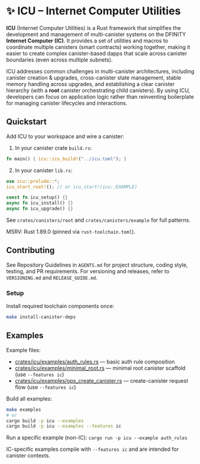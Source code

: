# ✨ ICU – Internet Computer Utilities

**ICU** (Internet Computer Utilities) is a Rust framework that simplifies the development and management of multi-canister systems on the DFINITY **Internet Computer (IC)**. It provides a set of utilities and macros to coordinate multiple canisters (smart contracts) working together, making it easier to create complex canister-based dapps that scale across canister boundaries (even across multiple subnets).

ICU addresses common challenges in multi-canister architectures, including canister creation & upgrades, cross-canister state management, stable memory handling across upgrades, and establishing a clear canister hierarchy (with a **root** canister orchestrating child canisters). By using ICU, developers can focus on application logic rather than reinventing boilerplate for managing canister lifecycles and interactions.

## Quickstart

Add ICU to your workspace and wire a canister:

1) In your canister crate `build.rs`:

```rust
fn main() { icu::icu_build!("../icu.toml"); }
```

2) In your canister `lib.rs`:

```rust
use icu::prelude::*;
icu_start_root!(); // or icu_start!(icu::EXAMPLE)

const fn icu_setup() {}
async fn icu_install() {}
async fn icu_upgrade() {}
```

See `crates/canisters/root` and `crates/canisters/example` for full patterns.

MSRV: Rust 1.89.0 (pinned via `rust-toolchain.toml`).

## Contributing

See Repository Guidelines in `AGENTS.md` for project structure, coding style, testing, and PR requirements. For versioning and releases, refer to `VERSIONING.md` and `RELEASE_GUIDE.md`.

### Setup

Install required toolchain components once:

```bash
make install-canister-deps
```

## Examples

Example files:

- [crates/icu/examples/auth_rules.rs](crates/icu/examples/auth_rules.rs) — basic auth rule composition
- [crates/icu/examples/minimal_root.rs](crates/icu/examples/minimal_root.rs) — minimal root canister scaffold (use `--features ic`)
- [crates/icu/examples/ops_create_canister.rs](crates/icu/examples/ops_create_canister.rs) — create-canister request flow (use `--features ic`)

Build all examples:

```bash
make examples
# or
cargo build -p icu --examples
cargo build -p icu --examples --features ic
```

Run a specific example (non-IC): `cargo run -p icu --example auth_rules`

IC-specific examples compile with `--features ic` and are intended for canister contexts.
